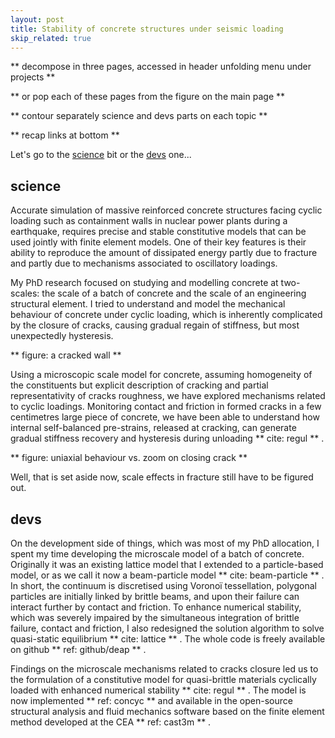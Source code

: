 ```yaml
---
layout: post
title: Stability of concrete structures under seismic loading
skip_related: true
---
```


** decompose in three pages, accessed in header unfolding menu under projects **

** or pop each of these pages from the figure on the main page **

** contour separately science and devs parts on each topic **

** recap links at bottom **

Let's go to the [science](#science) bit or the [devs](#devs) one...

## science<a name="science"></a>

Accurate simulation of massive reinforced concrete structures facing cyclic loading such as containment walls in nuclear power plants during a earthquake, requires precise and stable constitutive models that can be used jointly with finite element models. One of their key features is their ability to reproduce the amount of dissipated energy partly due to fracture and partly due to mechanisms associated to oscillatory loadings.

My PhD research focused on studying and modelling concrete at two-scales: the scale of a batch of concrete and the scale of an engineering structural element. I tried to understand and model the mechanical behaviour of concrete under cyclic loading, which is inherently complicated by the closure of cracks, causing gradual regain of stiffness, but most unexpectedly hysteresis.

** figure: a cracked wall **

Using a microscopic scale model for concrete, assuming homogeneity of the constituents but explicit description of cracking and partial representativity of cracks roughness, we have explored mechanisms related to cyclic loadings. Monitoring contact and friction in formed cracks in a few centimetres large piece of concrete, we have been able to understand how internal self-balanced pre-strains, released at cracking, can generate gradual stiffness recovery and hysteresis during unloading ** cite: regul ** .

** figure: uniaxial behaviour vs. zoom on closing crack **

Well, that is set aside now, scale effects in fracture still have to be figured out.

## devs<a name="devs"></a>

On the development side of things, which was most of my PhD allocation, I spent my time developing the microscale model of a batch of concrete. Originally it was an existing lattice model that I extended to a particle-based model, or as we call it now a beam-particle model ** cite: beam-particle ** . In short, the continuum is discretised using Voronoï tessellation, polygonal particles are initially linked by brittle beams, and upon their failure can interact further by contact and friction. To enhance numerical stability, which was severely impaired by the simultaneous integration of brittle failure, contact and friction, I also redesigned the solution algorithm to solve quasi-static equilibrium ** cite: lattice ** . The whole code is freely available on github ** ref: github/deap ** .

Findings on the microscale mechanisms related to cracks closure led us to the formulation of a constitutive model for quasi-brittle materials cyclically loaded with enhanced numerical stability ** cite: regul ** . The model is now implemented ** ref: concyc ** and available in the open-source structural analysis and fluid mechanics software based on the finite element method developed at the CEA ** ref: cast3m ** .
